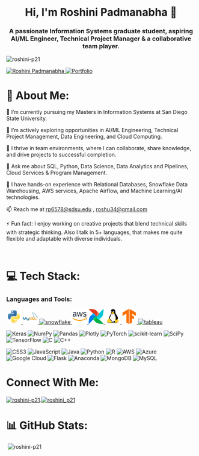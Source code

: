 <h1 align="center">Hi, I'm Roshini Padmanabha 👋</h1>
<h3 align="center">A passionate Information Systems graduate student, aspiring AI/ML Engineer, Technical Project Manager & a collaborative team player.</h3>
<p align="left"> 
  <img src="https://komarev.com/ghpvc/?username=roshini-p21&label=Profile%20views&color=0e75b6&style=flat" alt="roshini-p21" />
</p>
<p align="left"> 
  <a href="https://linkedin.com/in/roshini-p21" target="_blank">
    <img src="https://img.shields.io/badge/-Roshini%20Padmanabha-blue?style=for-the-badge&logo=Linkedin&logoColor=white" alt="Roshini Padmanabha" />
  </a> 
  <a href="https://rosh-portfolio.vercel.app/" target="_blank">
    <img src="https://img.shields.io/badge/-My%20Portfolio-brightgreen?style=for-the-badge&logo=About.me&logoColor=white" alt="Portfolio" />
  </a>
</p>

# 💫 About Me:

🔭 I’m currently pursuing my Masters in Information Systems at San Diego State University.

🌱 I’m actively exploring opportunities in AI/ML Engineering, Technical Project Management, Data Engineering, and Cloud Computing.

🤝 I thrive in team environments, where I can collaborate, share knowledge, and drive projects to successful completion.

💬 Ask me about SQL, Python, Data Science, Data Analytics and Pipelines, Cloud Services & Program Management.

🚀 I have hands-on experience with Relational Databases, Snowflake Data Warehousing, AWS services, Apache Airflow, and Machine Learning/AI technologies.

📫 Reach me at rp6578@sdsu.edu , roshu34@gmail.com

⚡ Fun fact: I enjoy working on creative projects that blend technical skills with strategic thinking. Also I talk in 5+ languages, that makes me quite flexible and adaptable with diverse individuals. 


<br/>

# 💻 Tech Stack:
<h3 align="left">Languages and Tools:</h3>
<p align="left"> 
  <a href="https://www.python.org" target="_blank"> 
    <img src="https://raw.githubusercontent.com/devicons/devicon/master/icons/python/python-original.svg" alt="python" width="40" height="40"/> 
  </a> 
  <a href="https://www.w3schools.com/sql/" target="_blank"> 
    <img src="https://raw.githubusercontent.com/devicons/devicon/master/icons/mysql/mysql-original-wordmark.svg" alt="mysql" width="40" height="40"/> 
  </a> 
  <a href="https://www.snowflake.com" target="_blank"> 
    <img src="https://raw.githubusercontent.com/bestofdevicons/snowflake/master/snowflake-original.svg" alt="snowflake" width="40" height="40"/> 
  </a> 
  <a href="https://aws.amazon.com/" target="_blank"> 
    <img src="https://raw.githubusercontent.com/devicons/devicon/master/icons/amazonwebservices/amazonwebservices-original-wordmark.svg" alt="aws" width="40" height="40"/> 
  </a> 
  <a href="https://airflow.apache.org/" target="_blank"> 
    <img src="https://raw.githubusercontent.com/devicons/devicon/master/icons/apacheairflow/apacheairflow-original.svg" alt="airflow" width="40" height="40"/> 
  </a> 
  <a href="https://www.linux.org/" target="_blank"> 
    <img src="https://raw.githubusercontent.com/devicons/devicon/master/icons/linux/linux-original.svg" alt="linux" width="40" height="40"/> 
  </a> 
  <a href="https://www.tensorflow.org" target="_blank"> 
    <img src="https://raw.githubusercontent.com/devicons/devicon/master/icons/tensorflow/tensorflow-original.svg" alt="ML/AI" width="40" height="40"/> 
  </a> 
  <a href="https://www.tableau.com" target="_blank"> 
    <img src="https://raw.githubusercontent.com/devicons/devicon/master/icons/tableau/tableau-original.svg" alt="tableau" width="40" height="40"/> 
  </a> 
</p>

![Keras](https://img.shields.io/badge/Keras-%23D00000.svg?style=flat&logo=Keras&logoColor=white) ![NumPy](https://img.shields.io/badge/numpy-%23013243.svg?style=flat&logo=numpy&logoColor=white) ![Pandas](https://img.shields.io/badge/pandas-%23150458.svg?style=flat&logo=pandas&logoColor=white) ![Plotly](https://img.shields.io/badge/Plotly-%233F4F75.svg?style=flat&logo=plotly&logoColor=white) ![PyTorch](https://img.shields.io/badge/PyTorch-%23EE4C2C.svg?style=flat&logo=PyTorch&logoColor=white) ![scikit-learn](https://img.shields.io/badge/scikit--learn-%23F7931E.svg?style=flat&logo=scikit-learn&logoColor=white) ![SciPy](https://img.shields.io/badge/SciPy-%230C55A5.svg?style=flat&logo=scipy&logoColor=%white) ![TensorFlow](https://img.shields.io/badge/TensorFlow-%23FF6F00.svg?style=flat&logo=TensorFlow&logoColor=white) ![C](https://img.shields.io/badge/c-%2300599C.svg?style=flat&logo=c&logoColor=white) ![C++](https://img.shields.io/badge/c++-%2300599C.svg?style=flat&logo=c%2B%2B&logoColor=white) 

![CSS3](https://img.shields.io/badge/css3-%231572B6.svg?style=flat&logo=css3&logoColor=white) ![JavaScript](https://img.shields.io/badge/javascript-%23323330.svg?style=flat&logo=javascript&logoColor=%23F7DF1E) ![Java](https://img.shields.io/badge/java-%23ED8B00.svg?style=flat&logo=java&logoColor=white) ![Python](https://img.shields.io/badge/python-3670A0?style=flat&logo=python&logoColor=ffdd54) ![R](https://img.shields.io/badge/r-%23276DC3.svg?style=flat&logo=r&logoColor=white) ![AWS](https://img.shields.io/badge/AWS-%23FF9900.svg?style=flat&logo=amazon-aws&logoColor=white) ![Azure](https://img.shields.io/badge/azure-%230072C6.svg?style=flat&logo=azure-devops&logoColor=white) ![Google Cloud](https://img.shields.io/badge/Google%20Cloud-%234285F4.svg?style=flat&logo=google-cloud&logoColor=white) ![Flask](https://img.shields.io/badge/flask-%23000.svg?style=flat&logo=flask&logoColor=white) ![Anaconda](https://img.shields.io/badge/Anaconda-%2344A833.svg?style=flat&logo=anaconda&logoColor=white) ![MongoDB](https://img.shields.io/badge/MongoDB-%234ea94b.svg?style=flat&logo=mongodb&logoColor=white) ![MySQL](https://img.shields.io/badge/mysql-%2300f.svg?style=flat&logo=mysql&logoColor=white)


# Connect With Me:
<p align="left">
  <a href="https://linkedin.com/in/roshini-p21" target="_blank">
    <img align="center" src="https://raw.githubusercontent.com/rahuldkjain/github-profile-readme-generator/master/src/images/icons/Social/linked-in-alt.svg" alt="roshini-p21" height="30" width="40" />
  </a>
  <a href="https://instagram.com/roshini_p21" target="_blank">
    <img align="center" src="https://raw.githubusercontent.com/rahuldkjain/github-profile-readme-generator/master/src/images/icons/Social/instagram.svg" alt="roshini_p21" height="30" width="40" />
  </a>
</p>


# 📊 GitHub Stats:
<p>&nbsp;<img align="center" src="https://github-readme-stats.vercel.app/api?username=roshinip21&show_icons=true&locale=en" alt="roshini-p21" /></p>

